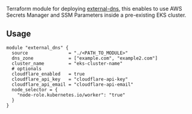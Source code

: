 
Terraform module for deploying [external-dns](https://artifacthub.io/packages/helm/bitnami/external-dns), this enables to use AWS Secrets Manager and SSM Parameters inside a pre-existing EKS cluster.

## Usage
```hcl
module "external_dns" {
  source               = "./<PATH_TO_MODULE>"
  dns_zone             = ["example.com", "example2.com"]
  cluster_name         = "eks-cluster-name"
  # optionals
  cloudflare_enabled   = true
  cloudflare_api_key   = "cloudflare-api-key" 
  cloudflare_api_email = "cloudflare-api-email" 
  node_selector = {
    "node-role.kubernetes.io/worker": "true"
  }
}
```
<!-- BEGINNING OF PRE-COMMIT-TERRAFORM DOCS HOOK -->
<!-- END OF PRE-COMMIT-TERRAFORM DOCS HOOK -->
